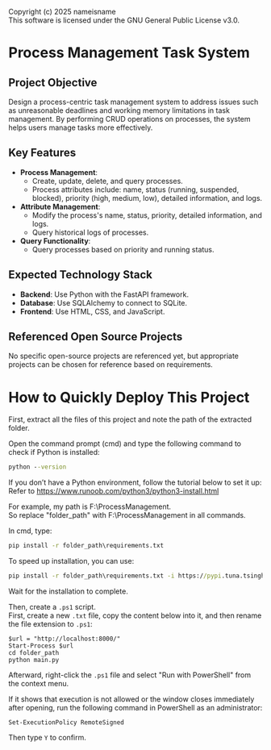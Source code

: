 Copyright (c) 2025 nameisname  
This software is licensed under the GNU General Public License v3.0.

# Process Management Task System

## Project Objective
Design a process-centric task management system to address issues such as unreasonable deadlines and working memory limitations in task management. By performing CRUD operations on processes, the system helps users manage tasks more effectively.

## Key Features
- **Process Management**:
  - Create, update, delete, and query processes.
  - Process attributes include: name, status (running, suspended, blocked), priority (high, medium, low), detailed information, and logs.
- **Attribute Management**:
  - Modify the process's name, status, priority, detailed information, and logs.
  - Query historical logs of processes.
- **Query Functionality**:
  - Query processes based on priority and running status.

## Expected Technology Stack
- **Backend**: Use Python with the FastAPI framework.
- **Database**: Use SQLAlchemy to connect to SQLite.
- **Frontend**: Use HTML, CSS, and JavaScript.

## Referenced Open Source Projects
No specific open-source projects are referenced yet, but appropriate projects can be chosen for reference based on requirements.

# How to Quickly Deploy This Project

First, extract all the files of this project and note the path of the extracted folder.

Open the command prompt (cmd) and type the following command to check if Python is installed:
```cmd
python --version
```
If you don’t have a Python environment, follow the tutorial below to set it up:  
Refer to https://www.runoob.com/python3/python3-install.html

For example, my path is F:\ProcessManagement.  
So replace "folder_path" with F:\ProcessManagement in all commands.

In cmd, type:
```cmd
pip install -r folder_path\requirements.txt
```
To speed up installation, you can use:
```cmd
pip install -r folder_path\requirements.txt -i https://pypi.tuna.tsinghua.edu.cn/simple
```
Wait for the installation to complete.

Then, create a `.ps1` script.  
First, create a new `.txt` file, copy the content below into it, and then rename the file extension to `.ps1`:
```
$url = "http://localhost:8000/"
Start-Process $url
cd folder_path
python main.py
```
Afterward, right-click the `.ps1` file and select "Run with PowerShell" from the context menu.

If it shows that execution is not allowed or the window closes immediately after opening, run the following command in PowerShell as an administrator:
```
Set-ExecutionPolicy RemoteSigned
```
Then type `Y` to confirm.